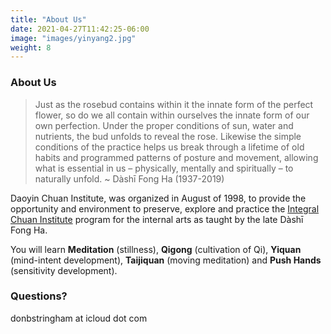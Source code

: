```yaml
---
title: "About Us"
date: 2021-04-27T11:42:25-06:00
image: "images/yinyang2.jpg"
weight: 8
---
```


### About Us

> Just as the rosebud contains within it the innate form of the perfect flower, so do we all contain within ourselves the innate form of our own perfection. Under the proper conditions of sun, water and nutrients, the bud unfolds to reveal the rose. Likewise the simple conditions of the practice helps us break through a lifetime of old habits and programmed patterns of posture and movement, allowing what is essential in us – physically, mentally and spiritually – to naturally unfold. ~ Dàshī Fong Ha (1937-2019)

Daoyin Chuan Institute, was organized in August of 1998, to provide the opportunity and environment to preserve, explore and practice the [Integral Chuan Institute](https://fongha.com) program for the internal arts as taught by the late Dàshī Fong Ha.

You will learn **Meditation** (stillness), **Qigong** (cultivation of Qi), **Yiquan** (mind-intent development), **Taijiquan** (moving meditation) and **Push Hands** (sensitivity development).

### Questions?

donbstringham at icloud dot com
